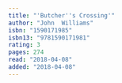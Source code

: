 ```yaml
---
title: "'Butcher''s Crossing'"
author: "John  Williams"
isbn: "1590171985"
isbn13: "9781590171981"
rating: 3
pages: 274
read: "2018-04-08"
added: "2018-04-08"
---
```


